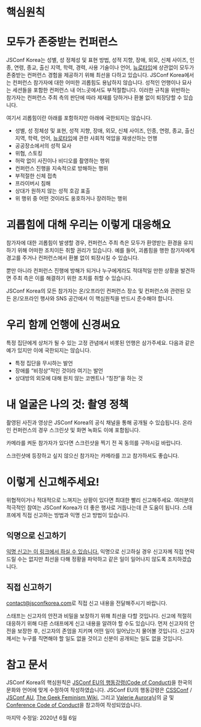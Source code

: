 # 핵심원칙

# 모두가 존중받는 컨퍼런스

JSConf Korea는 성별, 성 정체성 및 표현 방법, 성적 지향, 장애, 외모, 신체 사이즈, 인종, 연령, 종교, 출신 지역, 학력, 경력, 사용 기술이나 언어, [뉴로타입](https://en.wikiversity.org/wiki/The_Neurodiversity_Movement/Section_1:_The_Basics)에 상관없이 모두가 존중받는 컨퍼런스 경험을 제공하기 위해 최선을 다하고 있습니다. JSConf Korea에서는 컨퍼런스 참가자에 대한 어떠한 괴롭힘도 용납하지 않습니다. 성적인 언행이나 묘사는 세션들을 포함한 컨퍼런스 내 어느곳에서도 부적절합니다. 이러한 규칙을 위반하는 참가자는 컨퍼런스 주최 측의 판단에 따라 제재를 당하거나 환불 없이 퇴장당할 수 있습니다.

여기서 괴롭힘이란 아래를 포함하지만 아래에 국한되지는 않습니다.

- 성별, 성 정체성 및 표현, 성적 지향, 장애, 외모, 신체 사이즈, 인종, 연령, 종교, 출신 지역, 학력, 언어, [뉴로타입](https://en.wikiversity.org/wiki/The_Neurodiversity_Movement/Section_1:_The_Basics)에 관한 사회적 억압을 재생산하는 언행
- 공공장소에서의 성적 묘사
- 위협, 스토킹
- 허락 없이 사진이나 비디오를 촬영하는 행위
- 컨퍼런스 진행을 지속적으로 방해하는 행위
- 부적절한 신체 접촉
- 프라이버시 침해
- 상대가 원하지 않는 성적 호감 표출
- 위 행위 중 어떤 것이라도 옹호하거나 장려하는 행위

# 괴롭힘에 대해 우리는 이렇게 대응해요

참가자에 대한 괴롭힘이 발생할 경우, 컨퍼런스 주최 측은 모두가 환영받는 환경을 유지하기 위해 어떠한 조치이든 취할 권리가 있습니다. 예를 들어, 괴롭힘을 행한 참가자에게 경고를 주거나 컨퍼런스에서 환불 없이 퇴장시킬 수 있습니다.

뿐만 아니라 컨퍼런스 진행에 방해가 되거나 누구에게라도 적대적일 만한 상황을 발견하면 주최 측은 이를 해결하기 위한 조치를 취할 수 있습니다.

JSConf Korea의 모든 참가자는 온/오프라인 컨퍼런스 장소 및 컨퍼런스와 관련된 모든 온/오프라인 행사와 SNS 공간에서 이 핵심원칙을 반드시 준수해야 합니다.

# 우리 함께 언행에 신경써요

특정 집단에게 상처가 될 수 있는 고정 관념에서 비롯된 언행은 삼가주세요. 다음과 같은 예가 있지만 이에 국한되지는 않습니다.

- 특정 집단을 무시하는 발언
- 장애를 “비정상”적인 것이라 여기는 발언
- 상대방의 외모에 대해 원치 않는 코멘트나 “칭찬”을 하는 것

# 내 얼굴은 나의 것: 촬영 정책

촬영된 사진과 영상은 JSConf Korea의 공식 채널을 통해 공개될 수 있습됩니다. 온라인 컨퍼런스의 경우 스크린샷 및 화면 녹화도 이에 포함됩니다.

카메라를 켜둔 참가자가 있다면 스크린샷을 찍기 전 꼭 동의를 구하시길 바랍니다.

스크린샷에 등장하고 싶지 않으신 참가자는 카메라를 끄고 참가하셔도 좋습니다.

# 이렇게 신고해주세요!

위협적이거나 적대적으로 느껴지는 상황이 있다면 최대한 빨리 신고해주세요. 여러분의 적극적인 참여는 JSConf Korea가 더 좋은 행사로 거듭나는데 큰 도움이 됩니다. 스태프에게 직접 신고하는 방법과 익명 신고 방법이 있습니다.

## 익명으로 신고하기

[익명 신고는 이 링크에서 하실 수 있습니다.](https://jsconfkorea.com/report/) 익명으로 신고하실 경우 신고자께 직접 연락드릴 수는 없지만 최선을 다해 정황을 파악하고 같은 일이 일어나지 않도록 조치하겠습니다.

## 직접 신고하기

[contact@jsconfkorea.com](mailto:contact@jsconfkorea.com)로 직접 신고 내용을 전달해주시기 바랍니다.

스태프는 신고자의 안전과 비밀을 보장하기 위해 최선을 다할 것입니다. 신고에 적절히 대응하기 위해 다른 스태프에게 신고 내용을 알려야 할 수도 있습니다. 먼저 신고자의 안전을 보장한 후, 신고자의 존엄을 지키며 어떤 일이 일어났는지 물어볼 것입니다. 신고자께서는 누구를 직면해야 할 일도 없을 것이고 신분이 공개되는 일도 없을 것입니다.

# 참고 문서

JSConf Korea의 핵심원칙은 [JSConf EU의 행동강령(Code of Conduct)](https://2019.jsconf.eu/code-of-conduct/)을 한국의 문화와 언어에 맞게 수정하여 작성하였습니다. JSConf EU의 행동강령은 [CSSConf](https://2019.cssconf.eu/code-of-conduct/) / [JSConf AU](http://jsconfau.com/), [The Geek Feminism Wiki](https://geekfeminism.wikia.org/wiki/Diversity_statement), 그리고 [Valerie Aurora](https://frameshiftconsulting.com/code-of-conduct-training/)님의 글 및 [Conference Code of Conduct](https://confcodeofconduct.com/)을 참고하여 작성되었습니다.

마지막 수정일: 2020년 6월 6일
